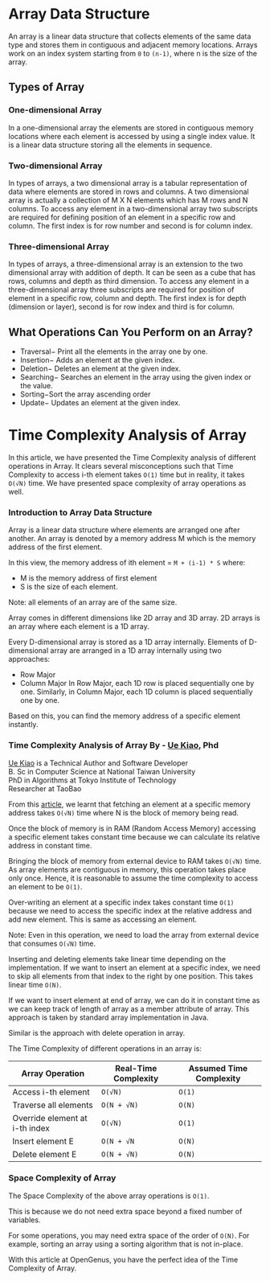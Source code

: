 # Array Data Structure

An array is a linear data structure that collects elements of the same data type and stores them in contiguous and adjacent memory locations.
Arrays work on an index system starting from `0` to `(n-1)`, where n is the size of the array.

## Types of Array

### One-dimensional Array
In a one-dimensional array the elements are stored in contiguous memory locations where each element is accessed by using a single index value. It is a linear data structure storing all the elements in sequence.

### Two-dimensional Array
In types of arrays, a two dimensional array is a tabular representation of data where elements are stored in rows and columns. A two dimensional array is actually a collection of M X N elements which has M rows and N columns.  To access any element in a two-dimensional array two subscripts are required for defining position of an element in a specific row and column. The first index is for row number and second is for column index.

### Three-dimensional Array
In types of arrays, a three-dimensional array is an extension to the two dimensional array with addition of depth. It can be seen as a cube that has rows, columns and depth as third dimension. To access any element in a three-dimensional array three subscripts are required for position of element in a specific row, column and depth. The first index is for depth (dimension or layer), second is for row index and third is for column.


## What Operations Can You Perform on an Array?

- Traversal− Print all the elements in the array one by one.
- Insertion− Adds an element at the given index.
- Deletion− Deletes an element at the given index.
- Searching− Searches an element in the array using the given       index or the value.
- Sorting−Sort the array ascending order
- Update− Updates an element at the given index.


# Time Complexity Analysis of Array

In this article, we have presented the Time Complexity analysis of different operations in Array. It clears several misconceptions such that Time Complexity to access i-th element takes `O(1)` time but in reality, it takes `O(√N)` time. We have presented space complexity of array operations as well.

### Introduction to Array Data Structure
Array is a linear data structure where elements are arranged one after another. An array is denoted by a memory address M which is the memory address of the first element.

In this view, the memory address of ith element = `M + (i-1) * S`
where:

- M is the memory address of first element
- S is the size of each element.

Note: all elements of an array are of the same size.

Array comes in different dimensions like 2D array and 3D array. 2D arrays is an array where each element is a 1D array.

Every D-dimensional array is stored as a 1D array internally. Elements of D-dimensional array are arranged in a 1D array internally using two approaches:

- Row Major
- Column Major
In Row Major, each 1D row is placed sequentially one by one.
Similarly, in Column Major, each 1D column is placed sequentially one by one.

Based on this, you can find the memory address of a specific element instantly.

### Time Complexity Analysis of Array By - [Ue Kiao](https://iq.opengenus.org/author/ue/), Phd

[Ue Kiao](https://iq.opengenus.org/author/ue/) is a Technical Author and Software Developer<br>
B. Sc in Computer Science at National Taiwan University<br> 
PhD in Algorithms at Tokyo Institute of Technology<br> 
Researcher at TaoBao


From this [article](https://iq.opengenus.org/why-o1-time-does-not-exist/), we learnt that fetching an element at a specific memory address takes `O(√N)` time where N is the block of memory being read.

Once the block of memory is in RAM (Random Access Memory) accessing a specific element takes constant time because we can calculate its relative address in constant time.

Bringing the block of memory from external device to RAM takes `O(√N)` time. As array elements are contiguous in memory, this operation takes place only once. Hence, it is reasonable to assume the time complexity to access an element to be `O(1)`.

Over-writing an element at a specific index takes constant time `O(1)` because we need to access the specific index at the relative address and add new element. This is same as accessing an element.

Note: Even in this operation, we need to load the array from external device that consumes `O(√N)` time.

Inserting and deleting elements take linear time depending on the implementation. If we want to insert an element at a specific index, we need to skip all elements from that index to the right by one position. This takes linear time `O(N)`.

If we want to insert element at end of array, we can do it in constant time as we can keep track of length of array as a member attribute of array. This approach is taken by standard array implementation in Java.

Similar is the approach with delete operation in array.

The Time Complexity of different operations in an array is:

| Array Operation      | Real-Time Complexity | Assumed Time Complexity |
| ---------------      | -------------------- | ----------------------- |
| Access i-th element  | `O(√N)`                |  `O(1)`                   |
| Traverse all elements|	`O(N + √N)`	      |  `O(N)`                   |
| Override element at i-th index | `O(√N)`      |	 `O(1)`                   |
| Insert element E	   | `O(N + √N`	          |  `O(N)`                   |
| Delete element E	   | `O(N + √N)`	          |  `O(N)`                   |
  
### Space Complexity of Array

The Space Complexity of the above array operations is `O(1)`.

This is because we do not need extra space beyond a fixed number of variables.

For some operations, you may need extra space of the order of `O(N)`. For example, sorting an array using a sorting algorithm that is not in-place.

With this article at OpenGenus, you have the perfect idea of the Time Complexity of Array.  
